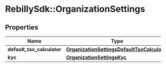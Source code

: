 # RebillySdk::OrganizationSettings

## Properties
Name | Type | Description | Notes
------------ | ------------- | ------------- | -------------
**default_tax_calculator** | [**OrganizationSettingsDefaultTaxCalculator**](OrganizationSettingsDefaultTaxCalculator.md) |  | [optional] 
**kyc** | [**OrganizationSettingsKyc**](OrganizationSettingsKyc.md) |  | [optional] 

